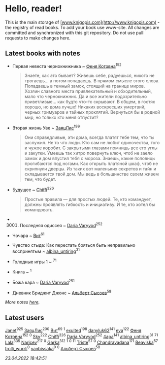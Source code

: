 # Hello, reader!
This is the main storage of [www.knigopis.com](http://www.knigopis.com) - the registry of read books.
To add your book use www-site. All changes are committed and synchronized with this git repository.
Do not use pull requests to make changes here.


## Latest books with notes
* Первая невеста чернокнижника ~ [Феня Котовна](users/109/109746193906459706720-google)<sup>152</sup>
    > Знаете, как это бывает? Живешь себе, радуешься, никого не трогаешь… а потом попадаешь. В прямом смысле этого слова. Попадаешь в темный замок, стоящий на границе миров. Хозяин славного места привлекательный и обходительный, мало что чернокнижник. Да и все жители подозрительно приветливые… как будто что-то скрывают. В общем, в гостях хорошо, но дома лучше! Никаких воскресших умертвий, черных гримуаров и тайных проклятий. Вернуться бы в родной мир, но только кто меня отпустит?

* Вторая жизнь Уве ~ [ЗаяцЛис](users/112/112388384595246311466-google)<sup>199</sup>
    > Они справедливые, эти дома, всегда платят тебе тем, что ты заслужил. Не то что люди.
    > Кто сам не любит одиночества, того и чужое коробит.
    > С закрытыми глазами помнишь все его углы и закутки. Умеешь так хитро повернуть ключ, чтоб не заело замок и дом впустил тебя с мороза. Знаешь, какие половицы прогибаются под ногами. Как открыть платяной шкаф, чтоб не скрипнули дверцы. Из таких вот маленьких секретов и тайн и складывается твой дом. 
    > Мы ведь в большинстве своем живем тем, что будет.

* Будущее ~ [Chiffi](users/105/105831994080785626680-google)<sup>326</sup>
    > Простые правила — для простых людей. Те, кто командует, должны проявлять гибкость и инициативу. И те, кто хотел бы командовать.

* 3001. Последняя одиссея ~ [Daria Varyvod](users/829/829893410524253-facebook)<sup>252</sup>

* Чочара ~ [Вит](users/300/300273923-vkontakte)<sup>61</sup>

* Чувство стыда: Как перестать бояться быть неправильно воспринятым ~ [albina_untiring](users/257/2579695-vkontakte)<sup>31</sup>

* Голодные игры 1 ~ [](users/153/1537586159620888-facebook)<sup>71</sup>

* Книга ~ [](users/107/107964573981658495430-google)<sup>1</sup>

* Божа кара ~ [Daria Varyvod](users/829/829893410524253-facebook)<sup>251</sup>

* Дневник Бриджит Джонс ~ [Альберт Сысоев](users/474/47446642-vkontakte)<sup>58</sup>


_More notes [here](latest_books_with_notes.md)._


## Latest users
[Janet](users/108/108113656204404967440-google)<sup>925</sup> 
[ЗаяцЛис](users/112/112388384595246311466-google)<sup>200</sup> 
[Вит](users/300/300273923-vkontakte)<sup>69</sup> 
[](users/111/111798276862514731625-google)<sup>1</sup> 
[exulted](users/100/100599204551896265722-google)<sup>198</sup> 
[danyluk62](users/374/374149854-vkontakte)<sup>141</sup> 
[eva](users/111/111656270551033014778-google)<sup>122</sup> 
[Феня Котовна](users/109/109746193906459706720-google)<sup>152</sup> 
[](users/107/107050084104851375633-google)<sup>0</sup> 
[Sky](users/118/118049897850017649660-googleplus)<sup>222</sup> 
[Chiffi](users/105/105831994080785626680-google)<sup>326</sup> 
[Daria Varyvod](users/829/829893410524253-facebook)<sup>252</sup> 
[4apa](users/117/117392596378069249667-google)<sup>141</sup> 
[albina_untiring](users/257/2579695-vkontakte)<sup>31</sup> 
[](users/153/1537586159620888-facebook)<sup>71</sup> 
[Lala](users/761/76187635-vkontakte)<sup>335</sup> 
[Naricev](users/107/107090515204537133928-google)<sup>217</sup> 
[](users/113/113306797383529794620-google)<sup>0</sup> 
[Garka](users/115/115753719718250012620-google)<sup>312</sup> 
[](users/102/102316312151734465694-google)<sup>1</sup> 
[](users/107/107964573981658495430-google)<sup>0</sup> 
[](users/296/296323488-yandex)<sup>11</sup> 
[Triste](users/517/5175580462988229760-mailru)<sup>57</sup> 
[](users/694/694033938-vkontakte)<sup>0</sup> 
[Chandravadana](users/105/105866022348292919948-google)<sup>171</sup> 
[Beaviska](users/102/10202544960024508-facebook)<sup>57</sup> 
[trolli_wurrli](users/111/111989298078739016161-google)<sup>0</sup> 
[vanbissaka](users/789/78955227-vkontakte)<sup>0</sup> 
[](users/143/1431789564-yandex)<sup>0</sup> 
[Альберт Сысоев](users/474/47446642-vkontakte)<sup>58</sup> 


_23.04.2022 18:42:51_
